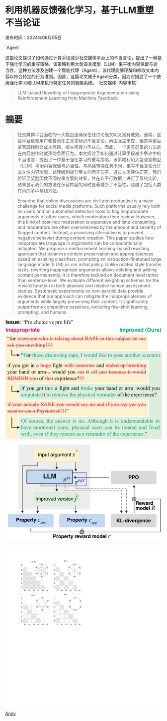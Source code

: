 # 利用机器反馈强化学习，基于LLM重塑不当论证

发布时间：2024年06月05日

`Agent

这篇论文探讨了如何通过计算手段减少社交媒体平台上的不当言论，提出了一种基于强化学习的重写策略，该策略利用大型语言模型（LLM）来平衡内容保留与适当性。这种方法涉及创建一个智能代理（Agent），该代理能够理解和修改文本内容以符合特定的行为准则。因此，这篇论文属于Agent分类，因为它描述了一个使用强化学习和LLM来执行特定任务的智能系统。` `社交媒体` `内容审核`

> LLM-based Rewriting of Inappropriate Argumentation using Reinforcement Learning from Machine Feedback

# 摘要

> 社交媒体平台面临的一大挑战是确保在线讨论既文明又富有成效。通常，这些平台依赖用户和自动化工具来标记不当言论，再由版主审查，但这种事后监管既耗时又成本高昂，版主常感力不从心。因此，一个更有前景的方法是在内容创作时就预防负面行为。本文探讨了如何通过计算手段减少争论中的不当语言，提出了一种基于强化学习的重写策略，该策略利用大型语言模型（LLM）平衡内容保留与适当性。与风格转换任务不同，重写不当言论允许永久性内容增删，处理级别提升至文档而非句子。通过人类评估研究，我们验证了奖励函数不同权重方案的效果，并在非平行数据上进行了系统实验，结果显示我们的方法在保留内容的同时显著减少了不当性，超越了包括人类在内的多种基线方法。

> Ensuring that online discussions are civil and productive is a major challenge for social media platforms. Such platforms usually rely both on users and on automated detection tools to flag inappropriate arguments of other users, which moderators then review. However, this kind of post-hoc moderation is expensive and time-consuming, and moderators are often overwhelmed by the amount and severity of flagged content. Instead, a promising alternative is to prevent negative behavior during content creation. This paper studies how inappropriate language in arguments can be computationally mitigated. We propose a reinforcement learning-based rewriting approach that balances content preservation and appropriateness based on existing classifiers, prompting an instruction-finetuned large language model (LLM) as our initial policy. Unlike related style transfer tasks, rewriting inappropriate arguments allows deleting and adding content permanently. It is therefore tackled on document level rather than sentence level. We evaluate different weighting schemes for the reward function in both absolute and relative human assessment studies. Systematic experiments on non-parallel data provide evidence that our approach can mitigate the inappropriateness of arguments while largely preserving their content. It significantly outperforms competitive baselines, including few-shot learning, prompting, and humans.

![利用机器反馈强化学习，基于LLM重塑不当论证](../../../paper_images/2406.03363/x1.png)

![利用机器反馈强化学习，基于LLM重塑不当论证](../../../paper_images/2406.03363/x2.png)

![利用机器反馈强化学习，基于LLM重塑不当论证](../../../paper_images/2406.03363/x3.png)

[Arxiv](https://arxiv.org/abs/2406.03363)